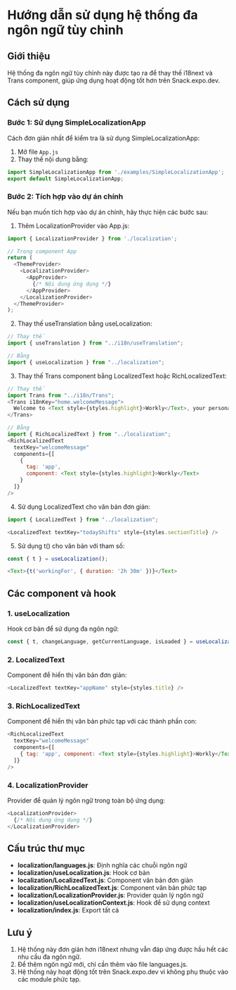 # Hướng dẫn sử dụng hệ thống đa ngôn ngữ tùy chỉnh

## Giới thiệu

Hệ thống đa ngôn ngữ tùy chỉnh này được tạo ra để thay thế i18next và Trans component, giúp ứng dụng hoạt động tốt hơn trên Snack.expo.dev.

## Cách sử dụng

### Bước 1: Sử dụng SimpleLocalizationApp

Cách đơn giản nhất để kiểm tra là sử dụng SimpleLocalizationApp:

1. Mở file `App.js`
2. Thay thế nội dung bằng:

```javascript
import SimpleLocalizationApp from './examples/SimpleLocalizationApp';
export default SimpleLocalizationApp;
```

### Bước 2: Tích hợp vào dự án chính

Nếu bạn muốn tích hợp vào dự án chính, hãy thực hiện các bước sau:

1. Thêm LocalizationProvider vào App.js:

```javascript
import { LocalizationProvider } from './localization';

// Trong component App
return (
  <ThemeProvider>
    <LocalizationProvider>
      <AppProvider>
        {/* Nội dung ứng dụng */}
      </AppProvider>
    </LocalizationProvider>
  </ThemeProvider>
);
```

2. Thay thế useTranslation bằng useLocalization:

```javascript
// Thay thế
import { useTranslation } from "../i18n/useTranslation";

// Bằng
import { useLocalization } from "../localization";
```

3. Thay thế Trans component bằng LocalizedText hoặc RichLocalizedText:

```javascript
// Thay thế
import Trans from "../i18n/Trans";
<Trans i18nKey="home.welcomeMessage">
  Welcome to <Text style={styles.highlight}>Workly</Text>, your personal shift management app!
</Trans>

// Bằng
import { RichLocalizedText } from "../localization";
<RichLocalizedText 
  textKey="welcomeMessage"
  components={[
    { 
      tag: 'app', 
      component: <Text style={styles.highlight}>Workly</Text> 
    }
  ]}
/>
```

4. Sử dụng LocalizedText cho văn bản đơn giản:

```javascript
import { LocalizedText } from "../localization";

<LocalizedText textKey="todayShifts" style={styles.sectionTitle} />
```

5. Sử dụng t() cho văn bản với tham số:

```javascript
const { t } = useLocalization();

<Text>{t('workingFor', { duration: '2h 30m' })}</Text>
```

## Các component và hook

### 1. useLocalization

Hook cơ bản để sử dụng đa ngôn ngữ:

```javascript
const { t, changeLanguage, getCurrentLanguage, isLoaded } = useLocalization();
```

### 2. LocalizedText

Component để hiển thị văn bản đơn giản:

```javascript
<LocalizedText textKey="appName" style={styles.title} />
```

### 3. RichLocalizedText

Component để hiển thị văn bản phức tạp với các thành phần con:

```javascript
<RichLocalizedText 
  textKey="welcomeMessage"
  components={[
    { tag: 'app', component: <Text style={styles.highlight}>Workly</Text> }
  ]}
/>
```

### 4. LocalizationProvider

Provider để quản lý ngôn ngữ trong toàn bộ ứng dụng:

```javascript
<LocalizationProvider>
  {/* Nội dung ứng dụng */}
</LocalizationProvider>
```

## Cấu trúc thư mục

- **localization/languages.js**: Định nghĩa các chuỗi ngôn ngữ
- **localization/useLocalization.js**: Hook cơ bản
- **localization/LocalizedText.js**: Component văn bản đơn giản
- **localization/RichLocalizedText.js**: Component văn bản phức tạp
- **localization/LocalizationProvider.js**: Provider quản lý ngôn ngữ
- **localization/useLocalizationContext.js**: Hook để sử dụng context
- **localization/index.js**: Export tất cả

## Lưu ý

1. Hệ thống này đơn giản hơn i18next nhưng vẫn đáp ứng được hầu hết các nhu cầu đa ngôn ngữ.
2. Để thêm ngôn ngữ mới, chỉ cần thêm vào file languages.js.
3. Hệ thống này hoạt động tốt trên Snack.expo.dev vì không phụ thuộc vào các module phức tạp.
